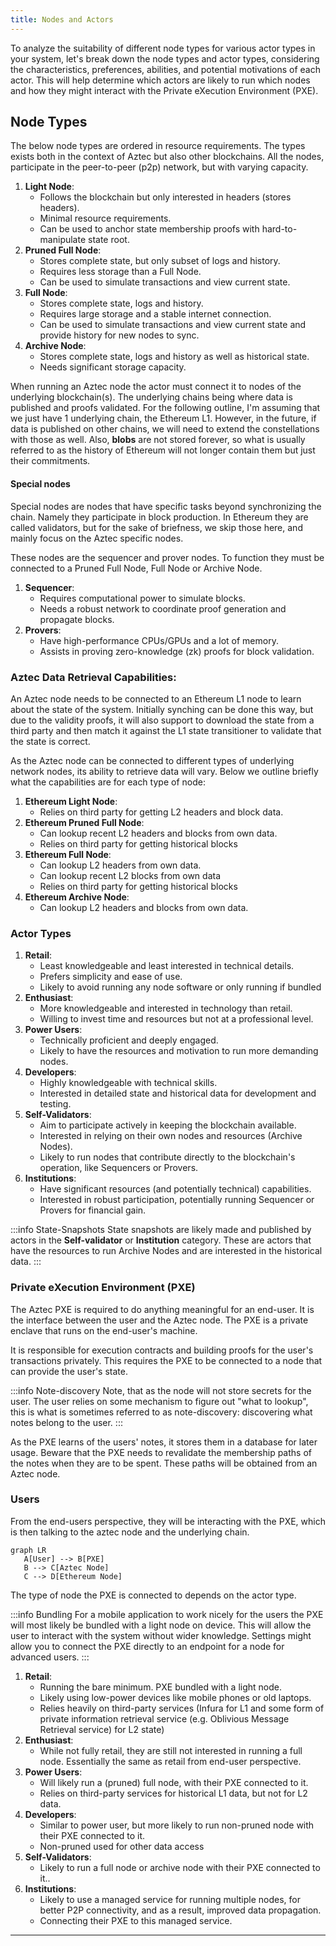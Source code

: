 ```yaml
---
title: Nodes and Actors
---
```


To analyze the suitability of different node types for various actor types in your system, let's break down the node types and actor types, considering the characteristics, preferences, abilities, and potential motivations of each actor. This will help determine which actors are likely to run which nodes and how they might interact with the Private eXecution Environment (PXE).

## Node Types

The below node types are ordered in resource requirements. The types exists both in the context of Aztec but also other blockchains. All the nodes, participate in the peer-to-peer (p2p) network, but with varying capacity.

1. **Light Node**: 
    - Follows the blockchain but only interested in headers (stores headers).
    - Minimal resource requirements.
    - Can be used to anchor state membership proofs with hard-to-manipulate state root.
2. **Pruned Full Node**:
   - Stores complete state, but only subset of logs and history.
   - Requires less storage than a Full Node.
   - Can be used to simulate transactions and view current state.
2. **Full Node**:
    - Stores complete state, logs and history.
    - Requires large storage and a stable internet connection.
    - Can be used to simulate transactions and view current state and provide history for new nodes to sync.
3. **Archive Node**:
    - Stores complete state, logs and history as well as historical state.
    - Needs significant storage capacity.

When running an Aztec node the actor must connect it to nodes of the underlying blockchain(s). The underlying chains being where data is published and proofs validated. For the following outline, I'm assuming that we just have 1 underlying chain, the Ethereum L1. However, in the future, if data is published on other chains, we will need to extend the constellations with those as well. Also, **blobs** are not stored forever, so what is usually referred to as the history of Ethereum will not longer contain them but just their commitments.

#### Special nodes
Special nodes are nodes that have specific tasks beyond synchronizing the chain. Namely they participate in block production. In Ethereum they are called validators, but for the sake of briefness, we skip those here, and mainly focus on the Aztec specific nodes.

These nodes are the sequencer and prover nodes. To function they must be connected to a Pruned Full Node, Full Node or Archive Node. 

1. **Sequencer**: 
   - Requires computational power to simulate blocks.
   - Needs a robust network to coordinate proof generation and propagate blocks.
2. **Provers**: 
   - Have high-performance CPUs/GPUs and a lot of memory.
   - Assists in proving zero-knowledge (zk) proofs for block validation.

### Aztec Data Retrieval Capabilities:
An Aztec node needs to be connected to an Ethereum L1 node to learn about the state of the system. Initially synching can be done this way, but due to the validity proofs, it will also support to download the state from a third party and then match it against the L1 state transitioner to validate that the state is correct. 

As the Aztec node can be connected to different types of underlying network nodes, its ability to retrieve data will vary. Below we outline briefly what the capabilities are for each type of node:
1. **Ethereum Light Node**:
   - Relies on third party for getting L2 headers and block data.
2. **Ethereum Pruned Full Node**:
   - Can lookup recent L2 headers and blocks from own data.
   - Relies on third party for getting historical blocks
3. **Ethereum Full Node**:
   - Can lookup L2 headers from own data.
   - Can lookup recent L2 blocks from own data
   - Relies on third party for getting historical blocks
4. **Ethereum Archive Node**:
   - Can lookup L2 headers and blocks from own data.

### Actor Types

1. **Retail**:
   - Least knowledgeable and least interested in technical details.
   - Prefers simplicity and ease of use.
   - Likely to avoid running any node software or only running if bundled
2. **Enthusiast**: 
   - More knowledgeable and interested in technology than retail.
   - Willing to invest time and resources but not at a professional level.
3. **Power Users**: 
   - Technically proficient and deeply engaged.
   - Likely to have the resources and motivation to run more demanding nodes.
4. **Developers**: 
   - Highly knowledgeable with technical skills.
   - Interested in detailed state and historical data for development and testing.
5. **Self-Validators**: 
   - Aim to participate actively in keeping the blockchain available.
   - Interested in relying on their own nodes and resources (Archive Nodes).
   - Likely to run nodes that contribute directly to the blockchain's operation, like Sequencers or Provers.
6. **Institutions**: 
   - Have significant resources (and potentially technical) capabilities.
   - Interested in robust participation, potentially running Sequencer or Provers for financial gain.

:::info State-Snapshots
State snapshots are likely made and published by actors in the **Self-validator** or **Institution** category. These are actors that have the resources to run Archive Nodes and are interested in the historical data.
:::

### Private eXecution Environment (PXE)

The Aztec PXE is required to do anything meaningful for an end-user. It is the interface between the user and the Aztec node. The PXE is a private enclave that runs on the end-user's machine.

It is responsible for execution contracts and building proofs for the user's transactions privately. This requires the PXE to be connected to a node that can provide the user's state.

:::info Note-discovery
Note, that as the node will not store secrets for the user. The user relies on some mechanism to figure out "what to lookup", this is what is sometimes referred to as note-discovery: discovering what notes belong to the user.
:::

As the PXE learns of the users' notes, it stores them in a database for later usage. Beware that the PXE needs to revalidate the membership paths of the notes when they are to be spent. These paths will be obtained from an Aztec node.


### Users

From the end-users perspective, they will be interacting with the PXE, which is then talking to the aztec node and the underlying chain.

```mermaid
graph LR
   A[User] --> B[PXE]
   B --> C[Aztec Node]
   C --> D[Ethereum Node]
```

The type of node the PXE is connected to depends on the actor type. 

:::info Bundling
For a mobile application to work nicely for the users the PXE will most likely be bundled with a light node on device. This will allow the user to interact with the system without wider knowledge. Settings might allow you to connect the PXE directly to an endpoint for a node for advanced users.
:::

1. **Retail**: 
   - Running the bare minimum. PXE bundled with a light node.
   - Likely using low-power devices like mobile phones or old laptops.
   - Relies heavily on third-party services (Infura for L1 and some form of private information retrieval service (e.g. Oblivious Message Retrieval service) for L2 state)
2. **Enthusiast**:
   - While not fully retail, they are still not interested in running a full node. Essentially the same as retail from end-user perspective.
3. **Power Users**:
   - Will likely run a (pruned) full node, with their PXE connected to it.
   - Relies on third-party services for historical L1 data, but not for L2 data.
4. **Developers**:
   - Similar to power user, but more likely to run non-pruned node with their PXE connected to it.
   - Non-pruned used for other data access
5. **Self-Validators**:
   - Likely to run a full node or archive node with their PXE connected to it..
6. **Institutions**:
   - Likely to use a managed service for running multiple nodes, for better P2P connectivity, and as a result, improved data propagation.
   - Connecting their PXE to this managed service.

---


